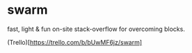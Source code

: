 # swarm
fast, light &amp; fun on-site stack-overflow for overcoming blocks.

(Trello)[https://trello.com/b/bUwMF6jz/swarm]
